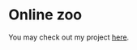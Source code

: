# Online zoo
You may check out my project [here](https://rolling-scopes-school.github.io/foggylight-JSFE2021Q1/online-zoo/pages/main/).
